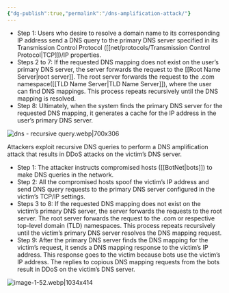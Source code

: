 ```yaml
---
{"dg-publish":true,"permalink":"/dns-amplification-attack/"}
---
```




<div class="transclusion internal-embed is-loaded"><div class="markdown-embed">




- Step 1: Users who desire to resolve a domain name to its corresponding IP address send a DNS query to the primary DNS server specified in its Transmission Control Protocol ([[net/protocols/Transmission Control Protocol\|TCP]])/IP properties.
- Steps 2 to 7: If the requested DNS mapping does not exist on the user’s primary DNS server, the server forwards the request to the [[Root Name Server\|root server]]. The root server forwards the request to the .com namespace([[TLD Name Server\|TLD Name Server]]), where the user can find DNS mappings. This process repeats recursively until the DNS mapping is resolved.
- Step 8: Ultimately, when the system finds the primary DNS server for the requested DNS mapping, it generates a cache for the IP address in the user’s primary DNS server.



![dns - recursive query.webp|700x306](/img/user/dns%20-%20recursive%20query.webp)



</div></div>


Attackers exploit recursive DNS queries to perform a DNS amplification attack that results in DDoS attacks on the victim’s DNS server.

- Step 1: The attacker instructs compromised hosts ([[BotNet\|bots]]) to make DNS queries in the network.
- Step 2: All the compromised hosts spoof the victim’s IP address and send DNS query requests to the primary DNS server configured in the victim’s TCP/IP settings.
- Steps 3 to 8: If the requested DNS mapping does not exist on the victim’s primary DNS server, the server forwards the requests to the root server. The root server forwards the request to the .com or respective top-level domain (TLD) namespaces. This process repeats recursively until the victim’s primary DNS server resolves the DNS mapping request.
- Step 9: After the primary DNS server finds the DNS mapping for the victim’s request, it sends a DNS mapping response to the victim’s IP address. This response goes to the victim because bots use the victim’s IP address. The replies to copious DNS mapping requests from the bots result in DDoS on the victim’s DNS server.

![image-1-52.webp|1034x414](/img/user/image-1-52.webp)